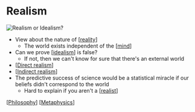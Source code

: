 # Realism

![Realism or Idealism?](/assets/second-brain/2020-12-08-12-01-43.png)

- View about the nature of [[reality]]
  - The world exists independent of the [[mind]]
- Can we prove [[idealism]] is false?
  - If not, then we can't know for sure that there's an external world
- [[Direct realism]]
- [[Indirect realism]]
- The predictive success of science would be a statistical miracle if our beliefs didn't correspond to the world
  - Hard to explain if you aren't a [[realist]]

[[Philosophy]] [[Metaphysics]]

[//begin]: # "Autogenerated link references for markdown compatibility"
[reality]: reality "Reality"
[mind]: mind "Mind"
[idealism]: idealism "Idealism"
[Direct realism]: direct-realism "Direct Realism"
[Indirect realism]: indirect-realism "Indirect Realism"
[realist]: realist "Realist"
[Philosophy]: philosophy "Philosophy"
[Metaphysics]: metaphysics "Metaphysics"
[//end]: # "Autogenerated link references"